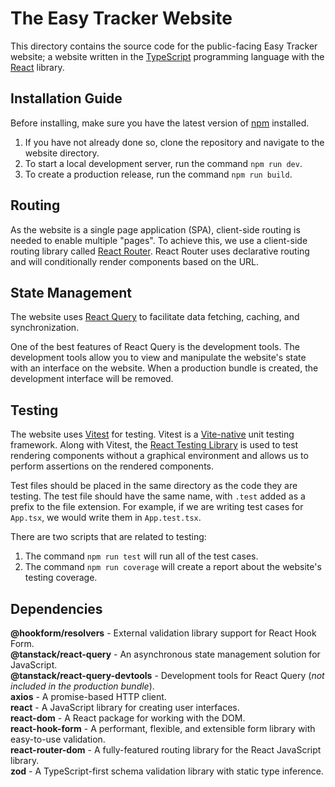 # The Easy Tracker Website

This directory contains the source code for the public-facing Easy Tracker website; a website written in the [TypeScript](https://www.typescriptlang.org/) programming language with the [React](https://react.dev/) library.

## Installation Guide

Before installing, make sure you have the latest version of [npm](https://www.npmjs.com/) installed.

1. If you have not already done so, clone the repository and navigate to the website directory.
2. To start a local development server, run the command `npm run dev`.
3. To create a production release, run the command `npm run build`.

## Routing

As the website is a single page application (SPA), client-side routing is needed to enable multiple "pages". To achieve this, we use a client-side routing library called [React Router](https://reactrouter.com/). React Router uses declarative routing and will conditionally render components based on the URL.

## State Management

The website uses [React Query](https://tanstack.com/query/latest/docs/react/overview) to facilitate data fetching, caching, and synchronization.

One of the best features of React Query is the development tools. The development tools allow you to view and manipulate the website's state with an interface on the website. When a production bundle is created, the development interface will be removed.

## Testing

The website uses [Vitest](https://vitest.dev/) for testing. Vitest is a [Vite-native](https://vitejs.dev/) unit testing framework. Along with Vitest, the [React Testing Library](https://testing-library.com/docs/react-testing-library/intro/) is used to test rendering components without a graphical environment and allows us to perform assertions on the rendered components.

Test files should be placed in the same directory as the code they are testing. The test file should have the same name, with `.test` added as a prefix to the file extension. For example, if we are writing test cases for `App.tsx`, we would write them in `App.test.tsx`.

There are two scripts that are related to testing:

1. The command `npm run test` will run all of the test cases.
2. The command `npm run coverage` will create a report about the website's testing coverage.

## Dependencies

**@hookform/resolvers** - External validation library support for React Hook Form.
<br />
**@tanstack/react-query** - An asynchronous state management solution for JavaScript.
<br />
**@tanstack/react-query-devtools** - Development tools for React Query (_not included in the production bundle_).
<br />
**axios** - A promise-based HTTP client.
<br />
**react** - A JavaScript library for creating user interfaces.
<br />
**react-dom** - A React package for working with the DOM.
<br />
**react-hook-form** - A performant, flexible, and extensible form library with easy-to-use validation.
<br />
**react-router-dom** - A fully-featured routing library for the React JavaScript library.
<br />
**zod** - A TypeScript-first schema validation library with static type inference.

